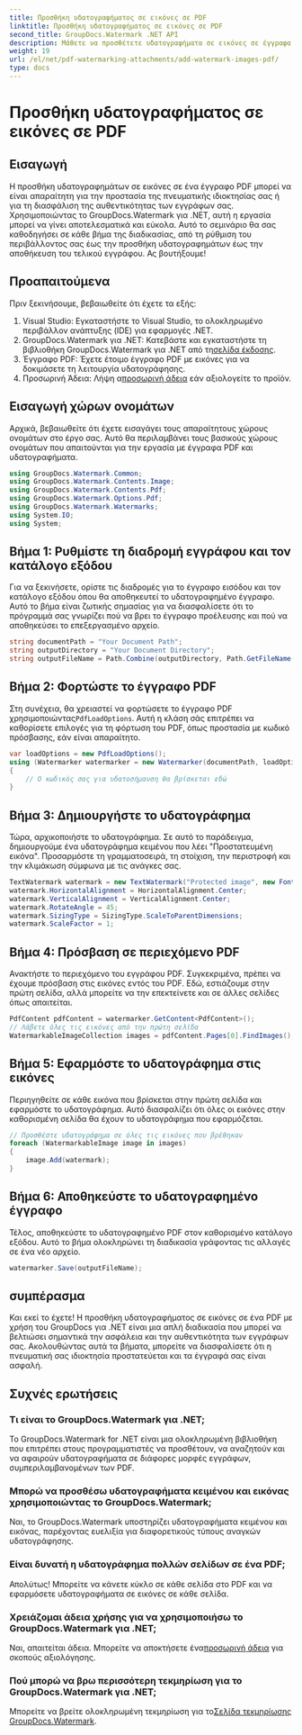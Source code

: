 ```yaml
---
title: Προσθήκη υδατογραφήματος σε εικόνες σε PDF
linktitle: Προσθήκη υδατογραφήματος σε εικόνες σε PDF
second_title: GroupDocs.Watermark .NET API
description: Μάθετε να προσθέτετε υδατογραφήματα σε εικόνες σε έγγραφα PDF χρησιμοποιώντας το GroupDocs.Watermark για .NET με τον αναλυτικό, βήμα προς βήμα εκμάθησή μας. Ασφαλίστε εύκολα τα PDF σας.
weight: 19
url: /el/net/pdf-watermarking-attachments/add-watermark-images-pdf/
type: docs
---
```

# Προσθήκη υδατογραφήματος σε εικόνες σε PDF

## Εισαγωγή
Η προσθήκη υδατογραφημάτων σε εικόνες σε ένα έγγραφο PDF μπορεί να είναι απαραίτητη για την προστασία της πνευματικής ιδιοκτησίας σας ή για τη διασφάλιση της αυθεντικότητας των εγγράφων σας. Χρησιμοποιώντας το GroupDocs.Watermark για .NET, αυτή η εργασία μπορεί να γίνει αποτελεσματικά και εύκολα. Αυτό το σεμινάριο θα σας καθοδηγήσει σε κάθε βήμα της διαδικασίας, από τη ρύθμιση του περιβάλλοντος σας έως την προσθήκη υδατογραφημάτων έως την αποθήκευση του τελικού εγγράφου. Ας βουτήξουμε!
## Προαπαιτούμενα
Πριν ξεκινήσουμε, βεβαιωθείτε ότι έχετε τα εξής:
1. Visual Studio: Εγκαταστήστε το Visual Studio, το ολοκληρωμένο περιβάλλον ανάπτυξης (IDE) για εφαρμογές .NET.
2.  GroupDocs.Watermark για .NET: Κατεβάστε και εγκαταστήστε τη βιβλιοθήκη GroupDocs.Watermark για .NET από τη[σελίδα έκδοσης](https://releases.groupdocs.com/Watermark/net/).
3. Έγγραφο PDF: Έχετε έτοιμο έγγραφο PDF με εικόνες για να δοκιμάσετε τη λειτουργία υδατογράφησης.
4.  Προσωρινή Άδεια: Λήψη α[προσωρινή άδεια](https://purchase.groupdocs.com/temporary-license/) εάν αξιολογείτε το προϊόν.
## Εισαγωγή χώρων ονομάτων
Αρχικά, βεβαιωθείτε ότι έχετε εισαγάγει τους απαραίτητους χώρους ονομάτων στο έργο σας. Αυτό θα περιλαμβάνει τους βασικούς χώρους ονομάτων που απαιτούνται για την εργασία με έγγραφα PDF και υδατογραφήματα.
```csharp
using GroupDocs.Watermark.Common;
using GroupDocs.Watermark.Contents.Image;
using GroupDocs.Watermark.Contents.Pdf;
using GroupDocs.Watermark.Options.Pdf;
using GroupDocs.Watermark.Watermarks;
using System.IO;
using System;
```
## Βήμα 1: Ρυθμίστε τη διαδρομή εγγράφου και τον κατάλογο εξόδου
Για να ξεκινήσετε, ορίστε τις διαδρομές για το έγγραφο εισόδου και τον κατάλογο εξόδου όπου θα αποθηκευτεί το υδατογραφημένο έγγραφο. Αυτό το βήμα είναι ζωτικής σημασίας για να διασφαλίσετε ότι το πρόγραμμά σας γνωρίζει πού να βρει το έγγραφο προέλευσης και πού να αποθηκεύσει το επεξεργασμένο αρχείο.
```csharp
string documentPath = "Your Document Path";
string outputDirectory = "Your Document Directory";
string outputFileName = Path.Combine(outputDirectory, Path.GetFileName(documentPath));
```
## Βήμα 2: Φορτώστε το έγγραφο PDF
 Στη συνέχεια, θα χρειαστεί να φορτώσετε το έγγραφο PDF χρησιμοποιώντας`PdfLoadOptions`. Αυτή η κλάση σάς επιτρέπει να καθορίσετε επιλογές για τη φόρτωση του PDF, όπως προστασία με κωδικό πρόσβασης, εάν είναι απαραίτητο.
```csharp
var loadOptions = new PdfLoadOptions();
using (Watermarker watermarker = new Watermarker(documentPath, loadOptions))
{
    // Ο κωδικός σας για υδατοσήμανση θα βρίσκεται εδώ
}
```
## Βήμα 3: Δημιουργήστε το υδατογράφημα
Τώρα, αρχικοποιήστε το υδατογράφημα. Σε αυτό το παράδειγμα, δημιουργούμε ένα υδατογράφημα κειμένου που λέει "Προστατευμένη εικόνα". Προσαρμόστε τη γραμματοσειρά, τη στοίχιση, την περιστροφή και την κλιμάκωση σύμφωνα με τις ανάγκες σας.
```csharp
TextWatermark watermark = new TextWatermark("Protected image", new Font("Arial", 8));
watermark.HorizontalAlignment = HorizontalAlignment.Center;
watermark.VerticalAlignment = VerticalAlignment.Center;
watermark.RotateAngle = 45;
watermark.SizingType = SizingType.ScaleToParentDimensions;
watermark.ScaleFactor = 1;
```
## Βήμα 4: Πρόσβαση σε περιεχόμενο PDF
Ανακτήστε το περιεχόμενο του εγγράφου PDF. Συγκεκριμένα, πρέπει να έχουμε πρόσβαση στις εικόνες εντός του PDF. Εδώ, εστιάζουμε στην πρώτη σελίδα, αλλά μπορείτε να την επεκτείνετε και σε άλλες σελίδες όπως απαιτείται.
```csharp
PdfContent pdfContent = watermarker.GetContent<PdfContent>();
// Λάβετε όλες τις εικόνες από την πρώτη σελίδα
WatermarkableImageCollection images = pdfContent.Pages[0].FindImages();
```
## Βήμα 5: Εφαρμόστε το υδατογράφημα στις εικόνες
Περιηγηθείτε σε κάθε εικόνα που βρίσκεται στην πρώτη σελίδα και εφαρμόστε το υδατογράφημα. Αυτό διασφαλίζει ότι όλες οι εικόνες στην καθορισμένη σελίδα θα έχουν το υδατογράφημα που εφαρμόζεται.
```csharp
// Προσθέστε υδατογράφημα σε όλες τις εικόνες που βρέθηκαν
foreach (WatermarkableImage image in images)
{
    image.Add(watermark);
}
```
## Βήμα 6: Αποθηκεύστε το υδατογραφημένο έγγραφο
Τέλος, αποθηκεύστε το υδατογραφημένο PDF στον καθορισμένο κατάλογο εξόδου. Αυτό το βήμα ολοκληρώνει τη διαδικασία γράφοντας τις αλλαγές σε ένα νέο αρχείο.
```csharp
watermarker.Save(outputFileName);
```
## συμπέρασμα
Και εκεί το έχετε! Η προσθήκη υδατογραφήματος σε εικόνες σε ένα PDF με χρήση του GroupDocs για .NET είναι μια απλή διαδικασία που μπορεί να βελτιώσει σημαντικά την ασφάλεια και την αυθεντικότητα των εγγράφων σας. Ακολουθώντας αυτά τα βήματα, μπορείτε να διασφαλίσετε ότι η πνευματική σας ιδιοκτησία προστατεύεται και τα έγγραφά σας είναι ασφαλή.
## Συχνές ερωτήσεις
### Τι είναι το GroupDocs.Watermark για .NET;
Το GroupDocs.Watermark for .NET είναι μια ολοκληρωμένη βιβλιοθήκη που επιτρέπει στους προγραμματιστές να προσθέτουν, να αναζητούν και να αφαιρούν υδατογραφήματα σε διάφορες μορφές εγγράφων, συμπεριλαμβανομένων των PDF.
### Μπορώ να προσθέσω υδατογραφήματα κειμένου και εικόνας χρησιμοποιώντας το GroupDocs.Watermark;
Ναι, το GroupDocs.Watermark υποστηρίζει υδατογραφήματα κειμένου και εικόνας, παρέχοντας ευελιξία για διαφορετικούς τύπους αναγκών υδατογράφησης.
### Είναι δυνατή η υδατογράφημα πολλών σελίδων σε ένα PDF;
Απολύτως! Μπορείτε να κάνετε κύκλο σε κάθε σελίδα στο PDF και να εφαρμόσετε υδατογραφήματα σε εικόνες σε κάθε σελίδα.
### Χρειάζομαι άδεια χρήσης για να χρησιμοποιήσω το GroupDocs.Watermark για .NET;
 Ναι, απαιτείται άδεια. Μπορείτε να αποκτήσετε ένα[προσωρινή άδεια](https://purchase.groupdocs.com/temporary-license/) για σκοπούς αξιολόγησης.
### Πού μπορώ να βρω περισσότερη τεκμηρίωση για το GroupDocs.Watermark για .NET;
 Μπορείτε να βρείτε ολοκληρωμένη τεκμηρίωση για το[Σελίδα τεκμηρίωσης GroupDocs.Watermark](https://tutorials.groupdocs.com/Watermark/net/).